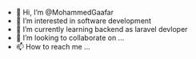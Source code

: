 - 👋 Hi, I’m @MohammedGaafar
- 👀 I’m interested in software development
- 🌱 I’m currently learning backend as laravel devloper
- 💞️ I’m looking to collaborate on ...
- 📫 How to reach me ...

<!---
MohammedGaafar/MohammedGaafar is a ✨ special ✨ repository because its `README.md` (this file) appears on your GitHub profile.
You can click the Preview link to take a look at your changes.
--->
